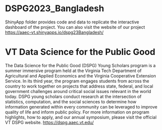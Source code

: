 # DSPG2023_Bangladesh
ShinyApp folder provides code and data to replicate the interactive dashboard of the project. You can also visit the website of our project https://aaec-vt.shinyapps.io/dspg23Bangladesh/

# VT Data Science for the Public Good
The Data Science for the Public Good (DSPG) Young Scholars program is a summer immersive program held at the Virginia Tech Department of Agricultural and Applied Economics and the Virginia Cooperative Extension Service. In its third year, the program engages students from across the country to work together on projects that address state, federal, and local government challenges around critical social issues relevant in the world today. DSPG young scholars conduct research at the intersection of statistics, computation, and the social sciences to determine how information generated within every community can be leveraged to improve quality of life and inform public policy. For more information on program highlights, how to apply, and our annual symposium, please visit the official VT DSPG website. https://dspg.aaec.vt.edu/
